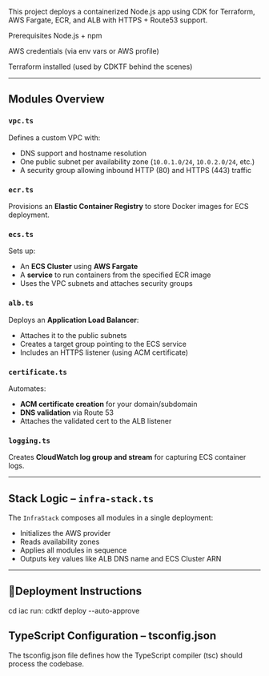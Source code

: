 This project deploys a containerized Node.js app using CDK for Terraform, AWS Fargate, ECR, and ALB with HTTPS + Route53 support.

Prerequisites
Node.js + npm

AWS credentials (via env vars or AWS profile)

Terraform installed (used by CDKTF behind the scenes)



---

##  Modules Overview

### `vpc.ts`
Defines a custom VPC with:
- DNS support and hostname resolution
- One public subnet per availability zone (`10.0.1.0/24`, `10.0.2.0/24`, etc.)
- A security group allowing inbound HTTP (80) and HTTPS (443) traffic

### `ecr.ts`
Provisions an **Elastic Container Registry** to store Docker images for ECS deployment.

### `ecs.ts`
Sets up:
- An **ECS Cluster** using **AWS Fargate**
- A **service** to run containers from the specified ECR image
- Uses the VPC subnets and attaches security groups

### `alb.ts`
Deploys an **Application Load Balancer**:
- Attaches it to the public subnets
- Creates a target group pointing to the ECS service
- Includes an HTTPS listener (using ACM certificate)

### `certificate.ts`
Automates:
- **ACM certificate creation** for your domain/subdomain
- **DNS validation** via Route 53
- Attaches the validated cert to the ALB listener

### `logging.ts`
Creates **CloudWatch log group and stream** for capturing ECS container logs.

---

## Stack Logic – `infra-stack.ts`

The `InfraStack` composes all modules in a single deployment:
- Initializes the AWS provider
- Reads availability zones
- Applies all modules in sequence
- Outputs key values like ALB DNS name and ECS Cluster ARN

---

## 🚀Deployment Instructions


cd iac 
run: cdktf deploy --auto-approve


## TypeScript Configuration – tsconfig.json

The tsconfig.json file defines how the TypeScript compiler (tsc) should process the codebase.
